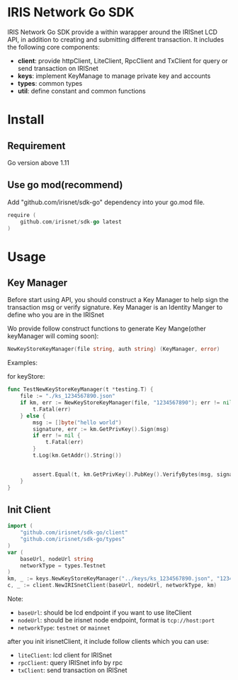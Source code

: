 # IRIS Network Go SDK

IRIS Network Go SDK provide a within warapper around the IRISnet LCD API, in addition to creating and submitting different transaction.
It includes the following core components:

- **client**: provide httpClient, LiteClient, RpcClient and TxClient for query or send transaction on IRISnet
- **keys**: implement KeyManage to manage private key and accounts
- **types**: common types
- **util**: define constant and common functions

# Install

## Requirement

Go version above 1.11

## Use go mod(recommend)

Add "github.com/irisnet/sdk-go" dependency into your go.mod file.

```go
require (
	github.com/irisnet/sdk-go latest
)
```

# Usage

## Key Manager

Before start using API, you should construct a Key Manager to help sign the transaction msg or verify signature. Key Manager is an Identity Manger to define who you are in the IRISnet

Wo provide follow construct functions to generate Key Mange(other keyManager will coming soon):

```go
NewKeyStoreKeyManager(file string, auth string) (KeyManager, error)
```

Examples:

for keyStore:

```go
func TestNewKeyStoreKeyManager(t *testing.T) {
	file := "./ks_1234567890.json"
	if km, err := NewKeyStoreKeyManager(file, "1234567890"); err != nil {
		t.Fatal(err)
	} else {
		msg := []byte("hello world")
		signature, err := km.GetPrivKey().Sign(msg)
		if err != nil {
			t.Fatal(err)
		}
		t.Log(km.GetAddr().String())


		assert.Equal(t, km.GetPrivKey().PubKey().VerifyBytes(msg, signature), true)
	}
}
```

## Init Client

```go
import (
	"github.com/irisnet/sdk-go/client"
	"github.com/irisnet/sdk-go/types"
)
var (
	baseUrl, nodeUrl string
	networkType = types.Testnet
)
km, _ := keys.NewKeyStoreKeyManager("../keys/ks_1234567890.json", "1234567890")
c, _ := client.NewIRISnetClient(baseUrl, nodeUrl, networkType, km)
```

Note:
- `baseUrl`: should be lcd endpoint if you want to use liteClient
- `nodeUrl`: should be irisnet node endpoint, format is `tcp://host:port`
- `networkType`: `testnet` or `mainnet`

after you init irisnetClient, it include follow clients which you can use:

- `liteClient`: lcd client for IRISnet
- `rpcClient`: query IRISnet info by rpc
- `txClient`: send transaction on IRISnet

